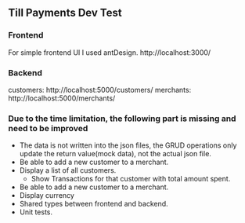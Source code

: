 ## Till Payments Dev Test

### Frontend

For simple frontend UI I used antDesign.
http://localhost:3000/

### Backend

customers:
http://localhost:5000/customers/
merchants:
http://localhost:5000/merchants/

### Due to the time limitation, the following part is missing and need to be improved

- The data is not written into the json files, the GRUD operations only update the return value(mock data), not the actual json file.
- Be able to add a new customer to a merchant.
- Display a list of all customers.
  - Show Transactions for that customer with total amount spent.
- Be able to add a new customer to a merchant.
- Display currency
- Shared types between frontend and backend.
- Unit tests.
